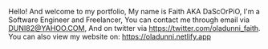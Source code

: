 Hello! And welcome to my portfolio,
My name is Faith AKA DaScOrPiO,
I'm a Software Engineer and Freelancer,
You can contact me through email via DUNI82@YAHOO.COM,
And on twitter via https://twitter.com/oladunni_faith.
You can also view my website on: https://oladunni.netlify.app
